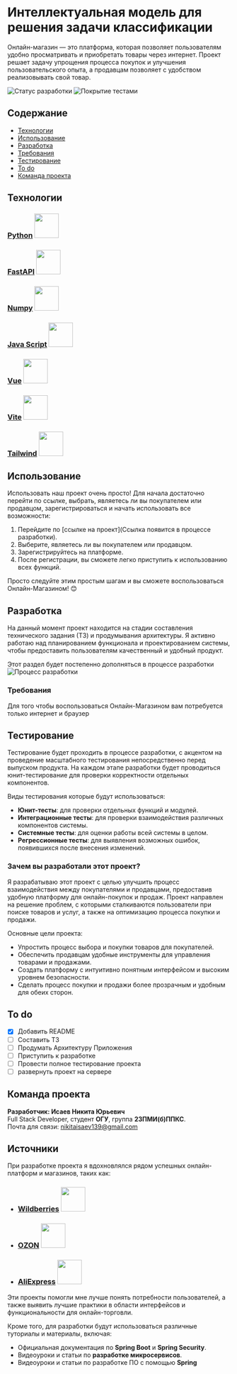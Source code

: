 # Интеллектуальная модель для решения задачи классификации

Онлайн-магазин — это платформа, которая позволяет пользователям удобно просматривать и приобретать товары через интернет. Проект решает задачу упрощения процесса покупок и улучшения пользовательского опыта, а продавцам позволяет с удобством реализовывать свой товар.

![Статус разработки](https://img.shields.io/badge/Статус%20разработки-Разработка%20ТЗ%20и%20исследование%20предметной%20области-red)
![Покрытие тестами](https://img.shields.io/badge/Покрытие%20тестами-0%25-red)

## Содержание
- [Технологии](#технологии)
- [Использование](#использование)
- [Разработка](#разработка)
- [Требования](#требования)
- [Тестирование](#тестирование)
- [To do](#to-do)
- [Команда проекта](#команда-проекта)

## Технологии

### [Python](https://www.python.org)   <img src="https://www.python.org/static/img/python-logo-large.c36dccadd999.png?1646853871" width="55">
### [FastAPI](https://fastapi.tiangolo.com/)   <img src="https://fastapi.tiangolo.com/img/favicon.png" width="55">
### [Numpy](https://numpy.org)   <img src="https://numpy.org/images/logo.svg" width="55">
### [Java Script](https://learn.javascript.ru)   <img src="https://upload.wikimedia.org/wikipedia/commons/thumb/9/99/Unofficial_JavaScript_logo_2.svg/120px-Unofficial_JavaScript_logo_2.svg.png" width="55">
### [Vue](https://vuejs.org)   <img src="https://upload.wikimedia.org/wikipedia/commons/thumb/9/95/Vue.js_Logo_2.svg/139px-Vue.js_Logo_2.svg.png" width="55">
### [Vite](https://vite.dev)   <img src="https://vite.dev/logo.svg" width="55">
### [Tailwind](https://tailwindcss.com/) <img src="https://codekitapp.com/images/help/free-tailwind-icon@2x.png" width="55">






## Использование

Использовать наш проект очень просто! Для начала достаточно перейти по ссылке, выбрать, являетесь ли вы покупателем или продавцом, зарегистрироваться и начать использовать все возможности:

1. Перейдите по [ссылке на проект](Ссылка появится в процессе разработки).
2. Выберите, являетесь ли вы покупателем или продавцом.
3. Зарегистрируйтесь на платформе.
4. После регистрации, вы сможете легко приступить к использованию всех функций.

Просто следуйте этим простым шагам и вы сможете воспользоваться Онлайн-Магазином! 😊
## Разработка

На данный момент проект находится на стадии составления технического задания (ТЗ) и продумывания архитектуры. Я активно работаю над планированием функционала и проектированием системы, чтобы предоставить пользователям качественный и удобный продукт.

Этот раздел будет постепенно дополняться в процессе разработки                  ![Процесс разработки](https://img.shields.io/badge/Процесс%20разработки-0%25-red)

### Требования
Для того чтобы воспользоваться Онлайн-Магазином вам потребуется только интернет и браузер

## Тестирование

Тестирование будет проходить в процессе разработки, с акцентом на проведение масштабного тестирования непосредственно перед выпуском продукта. На каждом этапе разработки будет проводиться юнит-тестирование для проверки корректности отдельных компонентов.

Виды тестирования которые будут использоваться:
- **Юнит-тесты**: для проверки отдельных функций и модулей.
- **Интеграционные тесты**: для проверки взаимодействия различных компонентов системы.
- **Системные тесты**: для оценки работы всей системы в целом.
- **Регрессионные тесты**: для выявления возможных ошибок, появившихся после внесения изменений.


### Зачем вы разработали этот проект?

Я разрабатываю этот проект с целью улучшить процесс взаимодействия между покупателями и продавцами, предоставив удобную платформу для онлайн-покупок и продаж. Проект направлен на решение проблем, с которыми сталкиваются пользователи при поиске товаров и услуг, а также на оптимизацию процесса покупки и продажи.

Основные цели проекта:
- Упростить процесс выбора и покупки товаров для покупателей.
- Обеспечить продавцам удобные инструменты для управления товарами и продажами.
- Создать платформу с интуитивно понятным интерфейсом и высоким уровнем безопасности.
- Сделать процесс покупки и продажи более прозрачным и удобным для обеих сторон.

## To do
- [x] Добавить README
- [ ] Составить ТЗ
- [ ] Продумать Архитектуру Приложения
- [ ] Приступить к разработке
- [ ] Провести полное тестирование проекта
- [ ] развернуть проект на сервере

## Команда проекта

**Разработчик: Исаев Никита Юрьевич**  
Full Stack Developer, студент **ОГУ**, группа **23ПМИ(б)ППКС**.  
Почта для связи: [nikitaisaev139@gmail.com](mailto:nikitaisaev139@gmail.com)

## Источники

При разработке проекта я вдохновлялся рядом успешных онлайн-платформ и магазинов, таких как:

- ### [Wildberries](https://www.wildberries.ru/)   <img src="https://encrypted-tbn0.gstatic.com/images?q=tbn:ANd9GcQGrOrmvsl7zASrn8mqlN2KIcTsWJMPhdtmOA&s" width="55">
- ### [OZON](https://www.ozon.ru/)   <img src="https://yt3.googleusercontent.com/5C4IHPmCS-t9uFdLTo_sSRSC2YRdrmk5ksh5BRzHtm05gIthstvLVsc_7DbxgII8zHPHZcPr4Q=s900-c-k-c0x00ffffff-no-rj" width="55">
- ### [AliExpress](https://www.aliexpress.com/)   <img src="https://encrypted-tbn0.gstatic.com/images?q=tbn:ANd9GcRSGy-LUgL5VExYn-rUAFINDvfm7Dj4itjitA&s" width="55">

Эти проекты помогли мне лучше понять потребности пользователей, а также выявить лучшие практики в области интерфейсов и функциональности для онлайн-торговли.

Кроме того, для разработки будут использоваться различные туториалы и материалы, включая:
- Официальная документация по **Spring Boot** и **Spring Security**.
- Видеоуроки и статьи по **разработке микросервисов**.
- Видеоуроки и  статьи по разработке ПО с помощью **Spring**
